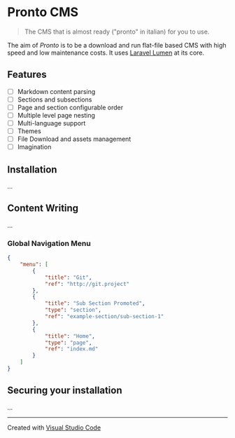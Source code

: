 # Pronto CMS

> The CMS that is almost ready ("pronto" in italian) for you to use.

The aim of *Pronto* is to be a download and run flat-file based CMS with high speed and low maintenance costs. It uses [Laravel Lumen](http://lumen.laravel.com/) at its core.




## Features

* [ ] Markdown content parsing
* [ ] Sections and subsections
* [ ] Page and section configurable order
* [ ] Multiple level page nesting
* [ ] Multi-language support
* [ ] Themes
* [ ] File Download and assets management
* [ ] Imagination

## Installation

...


## Content Writing

...


### Global Navigation Menu

```json
{
	"menu": [
		{
			"title": "Git",
			"ref": "http://git.project"
		},
		{
			"title": "Sub Section Promoted",
			"type": "section",
			"ref": "example-section/sub-section-1"
		},
		{
			"title": "Home",
			"type": "page",
			"ref": "index.md"
		}
	]
}
```



## Securing your installation

...

-------

Created with [Visual Studio Code](https://code.visualstudio.com/)

